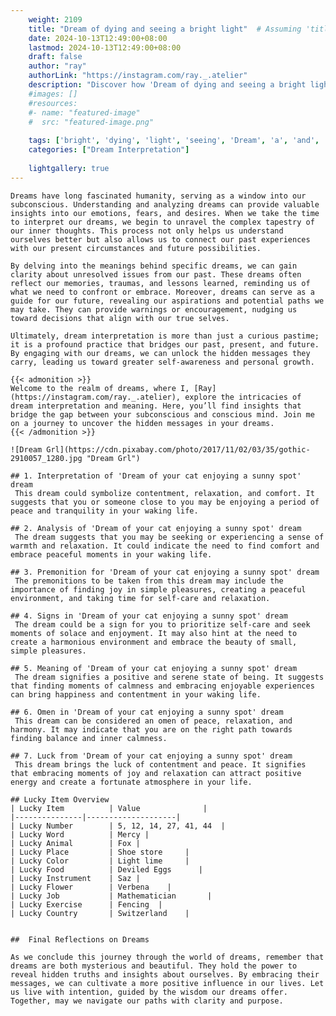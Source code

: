 ```yaml
---
    weight: 2109
    title: "Dream of dying and seeing a bright light"  # Assuming 'title' column exists
    date: 2024-10-13T12:49:00+08:00
    lastmod: 2024-10-13T12:49:00+08:00
    draft: false
    author: "ray"
    authorLink: "https://instagram.com/ray._.atelier"
    description: "Discover how 'Dream of dying and seeing a bright light' can interpret your future and uncover its significant meanings in your life."
    #images: []
    #resources:
    #- name: "featured-image"
    #  src: "featured-image.png"
    
    tags: ['bright', 'dying', 'light', 'seeing', 'Dream', 'a', 'and', 'of']
    categories: ["Dream Interpretation"]
    
    lightgallery: true
---
```

    
    Dreams have long fascinated humanity, serving as a window into our subconscious. Understanding and analyzing dreams can provide valuable insights into our emotions, fears, and desires. When we take the time to interpret our dreams, we begin to unravel the complex tapestry of our inner thoughts. This process not only helps us understand ourselves better but also allows us to connect our past experiences with our present circumstances and future possibilities.
    
    By delving into the meanings behind specific dreams, we can gain clarity about unresolved issues from our past. These dreams often reflect our memories, traumas, and lessons learned, reminding us of what we need to confront or embrace. Moreover, dreams can serve as a guide for our future, revealing our aspirations and potential paths we may take. They can provide warnings or encouragement, nudging us toward decisions that align with our true selves.
    
    Ultimately, dream interpretation is more than just a curious pastime; it is a profound practice that bridges our past, present, and future. By engaging with our dreams, we can unlock the hidden messages they carry, leading us toward greater self-awareness and personal growth.
    
    {{< admonition >}}
    Welcome to the realm of dreams, where I, [Ray](https://instagram.com/ray._.atelier), explore the intricacies of dream interpretation and meaning. Here, you’ll find insights that bridge the gap between your subconscious and conscious mind. Join me on a journey to uncover the hidden messages in your dreams.
    {{< /admonition >}}
    
    ![Dream Grl](https://cdn.pixabay.com/photo/2017/11/02/03/35/gothic-2910057_1280.jpg "Dream Grl")
    
    ## 1. Interpretation of 'Dream of your cat enjoying a sunny spot' dream
     This dream could symbolize contentment, relaxation, and comfort. It suggests that you or someone close to you may be enjoying a period of peace and tranquility in your waking life.
    
    ## 2. Analysis of 'Dream of your cat enjoying a sunny spot' dream
     The dream suggests that you may be seeking or experiencing a sense of warmth and relaxation. It could indicate the need to find comfort and embrace peaceful moments in your waking life.
    
    ## 3. Premonition for 'Dream of your cat enjoying a sunny spot' dream
     The premonitions to be taken from this dream may include the importance of finding joy in simple pleasures, creating a peaceful environment, and taking time for self-care and relaxation.
    
    ## 4. Signs in 'Dream of your cat enjoying a sunny spot' dream
     The dream could be a sign for you to prioritize self-care and seek moments of solace and enjoyment. It may also hint at the need to create a harmonious environment and embrace the beauty of small, simple pleasures.
    
    ## 5. Meaning of 'Dream of your cat enjoying a sunny spot' dream
     The dream signifies a positive and serene state of being. It suggests that finding moments of calmness and embracing enjoyable experiences can bring happiness and contentment in your waking life.
    
    ## 6. Omen in 'Dream of your cat enjoying a sunny spot' dream
     This dream can be considered an omen of peace, relaxation, and harmony. It may indicate that you are on the right path towards finding balance and inner calmness.
    
    ## 7. Luck from 'Dream of your cat enjoying a sunny spot' dream
     This dream brings the luck of contentment and peace. It signifies that embracing moments of joy and relaxation can attract positive energy and create a fortunate atmosphere in your life.
    
    ## Lucky Item Overview
    | Lucky Item          | Value              |
    |---------------|--------------------|
    | Lucky Number        | 5, 12, 14, 27, 41, 44  |
    | Lucky Word          | Mercy |
    | Lucky Animal        | Fox |
    | Lucky Place         | Shoe store     |
    | Lucky Color         | Light lime     |
    | Lucky Food          | Deviled Eggs      |
    | Lucky Instrument    | Saz |
    | Lucky Flower        | Verbena    |
    | Lucky Job           | Mathematician       |
    | Lucky Exercise      | Fencing  |
    | Lucky Country       | Switzerland    |
    
    
    ##  Final Reflections on Dreams
    
    As we conclude this journey through the world of dreams, remember that dreams are both mysterious and beautiful. They hold the power to reveal hidden truths and insights about ourselves. By embracing their messages, we can cultivate a more positive influence in our lives. Let us live with intention, guided by the wisdom our dreams offer. Together, may we navigate our paths with clarity and purpose.
    